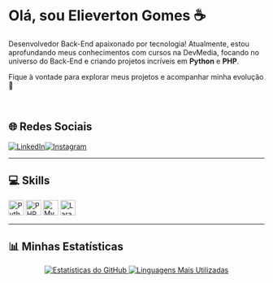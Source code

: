 # Olá, sou Elieverton Gomes ☕

Desenvolvedor Back-End apaixonado por tecnologia! Atualmente, estou aprofundando meus conhecimentos com cursos na DevMedia, focando no universo do Back-End e criando projetos incríveis em **Python** e **PHP**.

Fique à vontade para explorar meus projetos e acompanhar minha evolução 🚀

<br>

## 🌐 Redes Sociais  
<div style="display: flex"> 
  <a href="https://www.linkedin.com/in/elieverton-gomes-320b2223a/" target="_blank">
    <img src="https://img.shields.io/badge/LinkedIn-0077B5?style=for-the-badge&logo=linkedin&logoColor=white" alt="LinkedIn">
  </a>
  <a href="https://www.instagram.com/_elievertonn/" target="_blank">
    <img src="https://img.shields.io/badge/Instagram-E4405F?style=for-the-badge&logo=instagram&logoColor=white" alt="Instagram">
  </a>
</div>  

---

## 💻 Skills  
<div style="display: inline-block">
  <img src="https://cdn.jsdelivr.net/gh/devicons/devicon/icons/python/python-original.svg" height="30" alt="Python">
  <img src="https://cdn.jsdelivr.net/gh/devicons/devicon/icons/php/php-original.svg" height="30" alt="PHP">
  <img src="https://cdn.jsdelivr.net/gh/devicons/devicon/icons/mysql/mysql-original.svg" height="30" alt="MySQL">
  <img src="https://cdn.jsdelivr.net/gh/devicons/devicon/icons/laravel/laravel-plain.svg" height="30" alt="Laravel">
</div>  

---

## 📊 Minhas Estatísticas  
<div align='center'> 
  <a href="https://github.com/Elieverton6/github-readme-stats">
    <img src="https://github-readme-stats.vercel.app/api?username=Elieverton6&theme=merko" alt="Estatísticas do GitHub">
  </a>
  <a href="https://github.com/Elieverton6/github-readme-stats">
    <img src="https://github-readme-stats.vercel.app/api/top-langs/?username=Elieverton6&theme=blue-green" alt="Linguagens Mais Utilizadas">
  </a>
</div>
